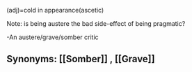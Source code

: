 (adj)=cold in appearance(ascetic)

Note: is being austere the bad side-effect of being pragmatic?

-An austere/grave/somber critic

## Synonyms: [[Somber]]   ,   [[Grave]]
